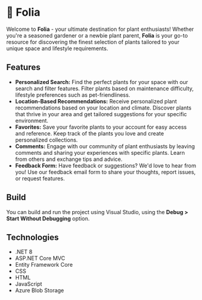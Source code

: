 # 🌷 Folia
Welcome to **Folia** - your ultimate destination for plant enthusiasts! Whether you're a seasoned gardener or a newbie plant parent, **Folia** is your go-to resource for discovering the finest selection of plants tailored to your unique space and lifestyle requirements.

## Features
- **Personalized Search:** Find the perfect plants for your space with our search and filter features. Filter plants based on maintenance difficulty, lifestyle preferences such as pet-friendliness.
- **Location-Based Recommendations:** Receive personalized plant recommendations based on your location and climate. Discover plants that thrive in your area and get tailored suggestions for your specific environment.
- **Favorites:** Save your favorite plants to your account for easy access and reference. Keep track of the plants you love and create personalized collections.
- **Comments:** Engage with our community of plant enthusiasts by leaving comments and sharing your experiences with specific plants. Learn from others and exchange tips and advice.
- **Feedback Form:** Have feedback or suggestions? We'd love to hear from you! Use our feedback email form to share your thoughts, report issues, or request features.

## Build
You can build and run the project using Visual Studio, using the **Debug > Start Without Debugging** option.

## Technologies
- .NET 8
- ASP.NET Core MVC
- Entity Framework Core
- CSS
- HTML
- JavaScript
- Azure Blob Storage
